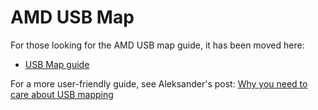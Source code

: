 # AMD USB Map

For those looking for the AMD USB map guide, it has been moved here:

* [USB Map guide](https://viopencore.github.io/OpenCore-Post-Install/usb/)

For a more user-friendly guide, see Aleksander's post: [Why you need to care about USB mapping](https://aplus.rs/2020/usb-mapping-why/)

